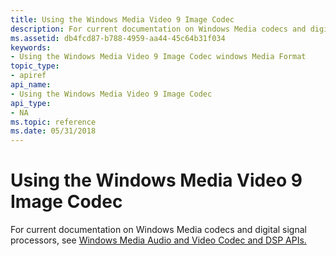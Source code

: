 ```yaml
---
title: Using the Windows Media Video 9 Image Codec
description: For current documentation on Windows Media codecs and digital signal processors, see Windows Media Audio and Video Codec and DSP APIs.
ms.assetid: db4fcd87-b788-4959-aa44-45c64b31f034
keywords:
- Using the Windows Media Video 9 Image Codec windows Media Format
topic_type:
- apiref
api_name:
- Using the Windows Media Video 9 Image Codec
api_type:
- NA
ms.topic: reference
ms.date: 05/31/2018
---
```


# Using the Windows Media Video 9 Image Codec

For current documentation on Windows Media codecs and digital signal processors, see [Windows Media Audio and Video Codec and DSP APIs.](/previous-versions//dd464626(v=vs.85))

 

 